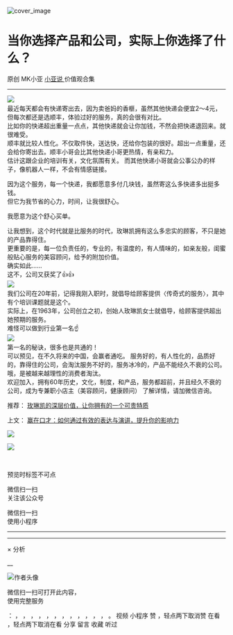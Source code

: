 ![cover_image](https://mmbiz.qpic.cn/mmbiz_jpg/A8SKDch4cJHal4D1Wxe1Dia3Nia6sft5AAkHkogmhxX1agibmSaWPGUicFuFicX1bbRzLBKuic7NH5RYfcna1ER80oUw/0?wx_fmt=jpeg)

#  当你选择产品和公司，实际上你选择了什么？

原创  MK小亚  [ 小亚说 ](https://mp.weixin.qq.com/mp/appmsgalbum?__biz=MzUxNDAwNTk0MQ==&action=getalbum&album_id=2659127669585952771#wechat_redirect) 价值观合集

__ _ _ _ _

![](https://mmbiz.qpic.cn/mmbiz_jpg/A8SKDch4cJHal4D1Wxe1Dia3Nia6sft5AACvk72DXmsWng5f6MicST825YCbpHfGYI7Z5JBesrribiaYwBDqzNWFG4w/640?wx_fmt=jpeg)
​  
最近每天都会有快递寄出去，因为卖爸妈的香榧，虽然其他快递会便宜2～4元，但每次都还是选顺丰，体验过好的服务，真的会很有对比。  
比如你的快递超出重量一点点，其他快递就会让你加钱，不然会把快递退回来。就很难受。  
顺丰就比较人性化。不仅取件快，送达快，还给你包装的很好。超出一点重量，还会给你寄出去。顺丰小哥会比其他快递小哥更热情，有亲和力。  
估计这跟企业的培训有关，文化氛围有关。  而其他快递小哥就会公事公办的样子，像机器人一样，不会有情感链接。  
  
因为这个服务，每一个快递，我都愿意多付几块钱，虽然寄这么多快递多出挺多钱。  
但它为我节省的心力，时间，让我很舒心。  
  
我愿意为这个舒心买单。  
  
让我想到，这个时代就是比服务的时代，玫琳凯拥有这么多忠实的顾客，不只是她的产品靠得住。  
更重要的是，每一位负责任的，专业的，有温度的，有人情味的，如亲友般，闺蜜般贴心服务的美容顾问，给予的附加价值。  
确实如此……  
这不，公司又获奖了👍👍  
![](https://mmbiz.qpic.cn/mmbiz_jpg/A8SKDch4cJHal4D1Wxe1Dia3Nia6sft5AAeGfGmSC9w4Dhsbic5oHXegQIO8WAz6PSckiac2iaQzw0rFIuK270w9sWQ/640?wx_fmt=jpeg)
​  
我们公司在20年前，记得我刚入职时，就倡导给顾客提供〈传奇式的服务〉，其中有个培训课题就是这个。  
实际上，在1963年，公司创立之初，创始人玫琳凯女士就倡导，给顾客提供超出她预期的服务。  
难怪可以做到行业第一名☝️  
![](https://mmbiz.qpic.cn/mmbiz_jpg/A8SKDch4cJHal4D1Wxe1Dia3Nia6sft5AATgiaTsDODGZjAnTHyibpAt56HTTfGJeSbibW8WmJQmeEJZdNQbVH5YzIg/640?wx_fmt=jpeg)
​  
第一名的秘诀，很多也是共通的！  
可以预见，在不久将来的中国，会赢者通吃。  服务好的，有人性化的，品质好的，靠得住的公司，会淘汰服务不好的，服务冰冷的，产品不能经久不衰的公司。  
哦，是被越来越理性的消费者淘汰。  
欢迎加入，拥有60年历史，文化，制度，和产品，服务都超前，并且经久不衰的公司，成为专兼职小店主（美容顾问，健康顾问）  了解详情，请加微信咨询。  

推荐： [ 玫琳凯的深层价值，让你拥有的一个可贵特质
](https://mp.weixin.qq.com/s?__biz=MzUxNDAwNTk0MQ==&mid=2247484802&idx=1&sn=2bfaab8bc168459c8e7b7e09ae6fcc3c&scene=21#wechat_redirect)  

上文： [ 赢在口才：如何通过有效的表达与演讲，提升你的影响力
](https://mp.weixin.qq.com/s?__biz=MzUxNDAwNTk0MQ==&mid=2247484986&idx=1&sn=eed93a0a80242d61438d704f91764b36&scene=21#wechat_redirect)

![](https://mmbiz.qpic.cn/mmbiz_gif/b96CibCt70iaZ7Bia3Wm91cEuWhERXfCYjTia9tf7aMjVBNRETSa2NpGjCV6tyNvgCLos8LBgwEgxcwaIw8zdOsG7A/640?wx_fmt=gif)

![](https://mmbiz.qpic.cn/mmbiz_jpg/A8SKDch4cJEicCnqTxiatgGquhIicZ1wJ1Dth5YOOzoYV7U4N3HmiaO0vVAzjOpBVdtF0gnL632Fc7HqiaDmgveQDEw/640?wx_fmt=jpeg)

  

​

预览时标签不可点

微信扫一扫  
关注该公众号



微信扫一扫  
使用小程序

****



****



×  分析

__

![作者头像](http://mmbiz.qpic.cn/mmbiz_png/A8SKDch4cJE0KicTMyrVCx3VLqEgic5sJ1V5QeGZTibG9GLZlSCXSj5ByXNkib5PBrZVMkI41KKxgwE1K9gfypUeRg/0?wx_fmt=png)

微信扫一扫可打开此内容，  
使用完整服务

：  ，  ，  ，  ，  ，  ，  ，  ，  ，  ，  ，  ，  。  视频  小程序  赞  ，轻点两下取消赞  在看  ，轻点两下取消在看
分享  留言  收藏  听过

